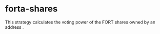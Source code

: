 # forta-shares

This strategy calculates the voting power of the FORT shares owned by an address .

